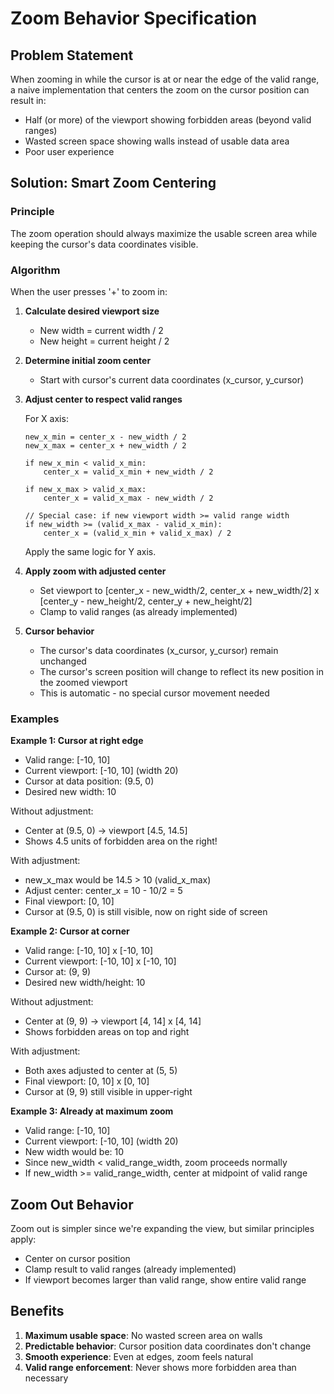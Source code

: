 # Zoom Behavior Specification

## Problem Statement

When zooming in while the cursor is at or near the edge of the valid range, a naive implementation that centers the zoom on the cursor position can result in:
- Half (or more) of the viewport showing forbidden areas (beyond valid ranges)
- Wasted screen space showing walls instead of usable data area
- Poor user experience

## Solution: Smart Zoom Centering

### Principle
The zoom operation should always maximize the usable screen area while keeping the cursor's data coordinates visible.

### Algorithm

When the user presses '+' to zoom in:

1. **Calculate desired viewport size**
   - New width = current width / 2
   - New height = current height / 2

2. **Determine initial zoom center**
   - Start with cursor's current data coordinates (x_cursor, y_cursor)

3. **Adjust center to respect valid ranges**

   For X axis:
   ```
   new_x_min = center_x - new_width / 2
   new_x_max = center_x + new_width / 2

   if new_x_min < valid_x_min:
       center_x = valid_x_min + new_width / 2

   if new_x_max > valid_x_max:
       center_x = valid_x_max - new_width / 2

   // Special case: if new viewport width >= valid range width
   if new_width >= (valid_x_max - valid_x_min):
       center_x = (valid_x_min + valid_x_max) / 2
   ```

   Apply the same logic for Y axis.

4. **Apply zoom with adjusted center**
   - Set viewport to [center_x - new_width/2, center_x + new_width/2] x [center_y - new_height/2, center_y + new_height/2]
   - Clamp to valid ranges (as already implemented)

5. **Cursor behavior**
   - The cursor's data coordinates (x_cursor, y_cursor) remain unchanged
   - The cursor's screen position will change to reflect its new position in the zoomed viewport
   - This is automatic - no special cursor movement needed

### Examples

**Example 1: Cursor at right edge**
- Valid range: [-10, 10]
- Current viewport: [-10, 10] (width 20)
- Cursor at data position: (9.5, 0)
- Desired new width: 10

Without adjustment:
- Center at (9.5, 0) → viewport [4.5, 14.5]
- Shows 4.5 units of forbidden area on the right!

With adjustment:
- new_x_max would be 14.5 > 10 (valid_x_max)
- Adjust center: center_x = 10 - 10/2 = 5
- Final viewport: [0, 10]
- Cursor at (9.5, 0) is still visible, now on right side of screen

**Example 2: Cursor at corner**
- Valid range: [-10, 10] x [-10, 10]
- Current viewport: [-10, 10] x [-10, 10]
- Cursor at: (9, 9)
- Desired new width/height: 10

Without adjustment:
- Center at (9, 9) → viewport [4, 14] x [4, 14]
- Shows forbidden areas on top and right

With adjustment:
- Both axes adjusted to center at (5, 5)
- Final viewport: [0, 10] x [0, 10]
- Cursor at (9, 9) still visible in upper-right

**Example 3: Already at maximum zoom**
- Valid range: [-10, 10]
- Current viewport: [-10, 10] (width 20)
- New width would be: 10
- Since new_width < valid_range_width, zoom proceeds normally
- If new_width >= valid_range_width, center at midpoint of valid range

## Zoom Out Behavior

Zoom out is simpler since we're expanding the view, but similar principles apply:
- Center on cursor position
- Clamp result to valid ranges (already implemented)
- If viewport becomes larger than valid range, show entire valid range

## Benefits

1. **Maximum usable space**: No wasted screen area on walls
2. **Predictable behavior**: Cursor position data coordinates don't change
3. **Smooth experience**: Even at edges, zoom feels natural
4. **Valid range enforcement**: Never shows more forbidden area than necessary
